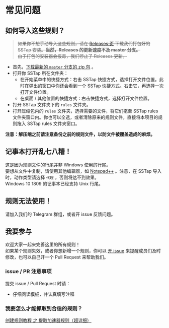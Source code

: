 # 常见问题

## 如何导入这些规则？
> ~~如果你不想手动导入这些规则，请在 [Releases 页](https://github.com/FQrabbit/SSTap-Rule/releases) 下载我们打包好的 SSTap 安装。**当然，Releases 的更新速度不及 master 分支。**~~  
~~由于打包的安装器会报毒，我们停止了 Releases 更新。~~

- 首先，[下载最新的 `master` 分支的 zip 包](https://github.com/FQrabbit/SSTap-Rule/archive/master.zip) 。  
- 打开你 SSTap 所在文件夹：  
    - 在开始菜单中的快捷方式：右击 SSTap 快捷方式，选择打开文件位置。此时在弹出的窗口中你还会看到一个 SSTap 快捷方式。右击它，再选择一次打开文件位置。  
    - 在桌面 / 其他位置的快捷方式：右击快捷方式，选择打开文件位置。
- 打开 SSTap 文件夹下的 `rules` 文件夹。
- 打开压缩包内的 `rules` 文件夹，选择需要的文件，将它们拖至 SSTap rules 文件夹窗口内。你也可以全选，或者清除原来的规则文件，直接将本项目的规则拖入 SSTap rules 文件夹窗口。

**注意：解压缩之前请注意备份之前的规则文件，以防文件被覆盖造成的麻烦。**

## 记事本打开乱七八糟！

这是因为规则文件的行尾并非 Windows 使用的行尾。  
要想从文件中复制，请使用其他编辑器，如 [Notepad++](https://notepad-plus-plus.org/download/) 。注意，在 SSTap 导入时，动作类型请选择 `代理` ，否则将达不到效果。  
Windows 10 1809 的记事本已经支持 Unix 行尾。

## 规则无法使用！

请加入我们的 Telegram 群组，或者开 issue 反馈问题。

## 我要参与

欢迎大家一起来完善这里的所有规则！  
如果某个规则失效，或者你想新增一个规则，你可以 [开 issue](https://github.com/FQrabbit/SSTap-Rule/issues/new/choose) 来提醒成员们及时修改，也可以自己开一个 Pull Request 来帮助我们。

### issue / PR 注意事项
提交 issue / Pull Request 时请：
- 仔细阅读模板，并认真填写注释


### 我要怎么才能抓取到合适的规则？

[创建规则教程 之 提取加速器规则（超详细）](https://github.com/FQrabbit/SSTap-Rule/wiki/%E5%88%9B%E5%BB%BA%E8%A7%84%E5%88%99%E6%95%99%E7%A8%8B-%E4%B9%8B-%E6%8F%90%E5%8F%96%E5%8A%A0%E9%80%9F%E5%99%A8%E8%A7%84%E5%88%99%EF%BC%88%E8%B6%85%E8%AF%A6%E7%BB%86%EF%BC%89)


